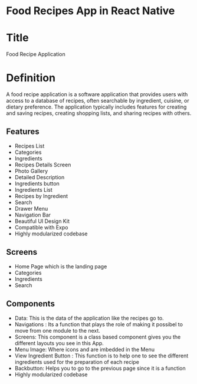 # Food Recipes App in React Native

# Title

Food Recipe Application



# Definition

A food recipe application is a software application that provides users with access to a database of recipes, often searchable by ingredient, cuisine, or dietary preference. The application typically includes features for creating and saving recipes, creating shopping lists, and sharing recipes with others.

## Features
- Recipes List
- Categories
- Ingredients
- Recipes Details Screen
- Photo Gallery
- Detailed Description
- Ingredients button
- Ingredients List
- Recipes by Ingredient
- Search
- Drawer Menu
- Navigation Bar
- Beautiful UI Design Kit
- Compatible with Expo
- Highly modularized codebase

## Screens
- Home Page which is the landing page
- Categories
- Ingredients
- Search 

## Components
- Data: This is the data of the application like the recipes go to.
- Navigations : Its a function that plays the role of making it possibel to move from one module to the next.
- Screens: This component is a class based component gives you the different layouts you see in this App.
- Menu Image: Where icons and are imbedded in the Menu
- View Ingredient Button : This function is to help one to see the different ingredients used for the preparation of each recipe
- Backbutton: Helps you to go to the previous page since it is a function
- Highly modularized codebase